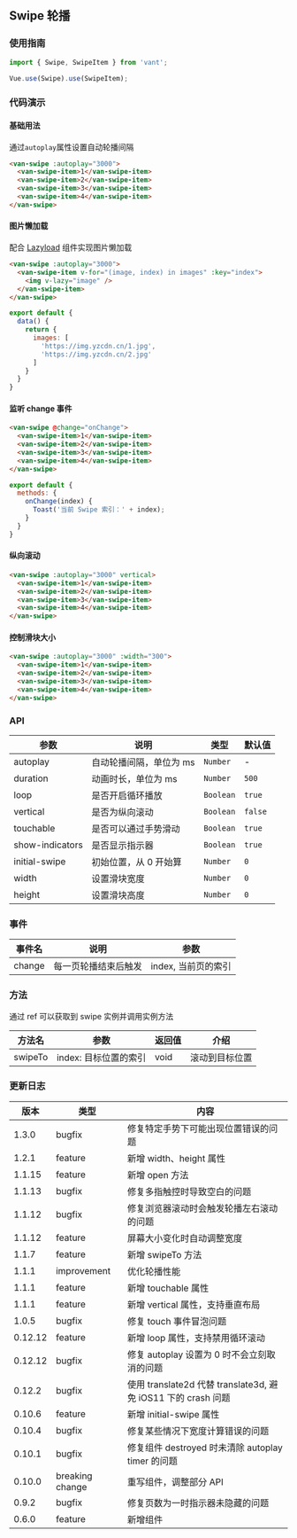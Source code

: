 ## Swipe 轮播

### 使用指南
``` javascript
import { Swipe, SwipeItem } from 'vant';

Vue.use(Swipe).use(SwipeItem);
```

### 代码演示

#### 基础用法
通过`autoplay`属性设置自动轮播间隔

```html
<van-swipe :autoplay="3000">
  <van-swipe-item>1</van-swipe-item>
  <van-swipe-item>2</van-swipe-item>
  <van-swipe-item>3</van-swipe-item>
  <van-swipe-item>4</van-swipe-item>
</van-swipe>
```

#### 图片懒加载
配合 [Lazyload](#/zh-CN/lazyload) 组件实现图片懒加载

```html
<van-swipe :autoplay="3000">
  <van-swipe-item v-for="(image, index) in images" :key="index">
    <img v-lazy="image" />
  </van-swipe-item>
</van-swipe>
```

```javascript
export default {
  data() {
    return {
      images: [
        'https://img.yzcdn.cn/1.jpg',
        'https://img.yzcdn.cn/2.jpg'
      ]
    }
  }
}
```

#### 监听 change 事件

```html
<van-swipe @change="onChange">
  <van-swipe-item>1</van-swipe-item>
  <van-swipe-item>2</van-swipe-item>
  <van-swipe-item>3</van-swipe-item>
  <van-swipe-item>4</van-swipe-item>
</van-swipe>
```

```js
export default {
  methods: {
    onChange(index) {
      Toast('当前 Swipe 索引：' + index);
    }
  }
}
```

#### 纵向滚动

```html
<van-swipe :autoplay="3000" vertical>
  <van-swipe-item>1</van-swipe-item>
  <van-swipe-item>2</van-swipe-item>
  <van-swipe-item>3</van-swipe-item>
  <van-swipe-item>4</van-swipe-item>
</van-swipe>
```

#### 控制滑块大小

```html
<van-swipe :autoplay="3000" :width="300">
  <van-swipe-item>1</van-swipe-item>
  <van-swipe-item>2</van-swipe-item>
  <van-swipe-item>3</van-swipe-item>
  <van-swipe-item>4</van-swipe-item>
</van-swipe>
```

### API

| 参数 | 说明 | 类型 | 默认值 |
|-----------|-----------|-----------|-------------|
| autoplay | 自动轮播间隔，单位为 ms | `Number` | - |
| duration | 动画时长，单位为 ms | `Number` | `500` |
| loop | 是否开启循环播放 | `Boolean` | `true` |
| vertical | 是否为纵向滚动 | `Boolean` | `false` |
| touchable | 是否可以通过手势滑动 | `Boolean` | `true` |
| show-indicators | 是否显示指示器 | `Boolean` | `true` |
| initial-swipe | 初始位置，从 0 开始算 | `Number` | `0` |
| width | 设置滑块宽度 | `Number` | `0` |
| height | 设置滑块高度 | `Number` | `0` |

### 事件

| 事件名 | 说明 | 参数 |
|-----------|-----------|-----------|
| change | 每一页轮播结束后触发 | index, 当前页的索引 |

### 方法

通过 ref 可以获取到 swipe 实例并调用实例方法

| 方法名 | 参数 | 返回值 | 介绍 |
|-----------|-----------|-----------|-------------|
| swipeTo | index: 目标位置的索引 | void | 滚动到目标位置 |

### 更新日志

| 版本 | 类型 | 内容 |
|-----------|-----------|-----------|
| 1.3.0 | bugfix | 修复特定手势下可能出现位置错误的问题
| 1.2.1 | feature | 新增 width、height 属性
| 1.1.15 | feature | 新增 open 方法
| 1.1.13 | bugfix | 修复多指触控时导致空白的问题
| 1.1.12 | bugfix | 修复浏览器滚动时会触发轮播左右滚动的问题
| 1.1.12 | feature | 屏幕大小变化时自动调整宽度
| 1.1.7 | feature | 新增 swipeTo 方法
| 1.1.1 | improvement | 优化轮播性能
| 1.1.1 | feature | 新增 touchable 属性
| 1.1.1 | feature | 新增 vertical 属性，支持垂直布局
| 1.0.5 | bugfix | 修复 touch 事件冒泡问题
| 0.12.12 | feature | 新增 loop 属性，支持禁用循环滚动
| 0.12.12 | bugfix | 修复 autoplay 设置为 0 时不会立刻取消的问题
| 0.12.2 | bugfix | 使用 translate2d 代替 translate3d, 避免 iOS11 下的 crash 问题
| 0.10.6 | feature | 新增 initial-swipe 属性
| 0.10.4 | bugfix | 修复某些情况下宽度计算错误的问题
| 0.10.1 | bugfix | 修复组件 destroyed 时未清除 autoplay timer 的问题
| 0.10.0 | breaking change | 重写组件，调整部分 API
| 0.9.2 | bugfix | 修复页数为一时指示器未隐藏的问题
| 0.6.0 | feature | 新增组件
